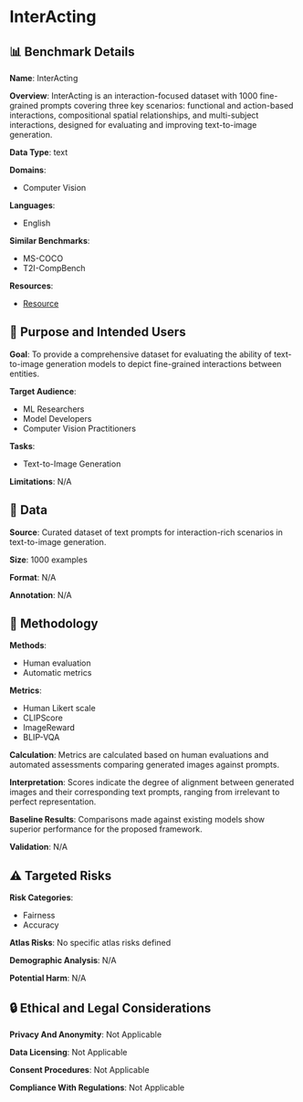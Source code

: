 # InterActing

## 📊 Benchmark Details

**Name**: InterActing

**Overview**: InterActing is an interaction-focused dataset with 1000 fine-grained prompts covering three key scenarios: functional and action-based interactions, compositional spatial relationships, and multi-subject interactions, designed for evaluating and improving text-to-image generation.

**Data Type**: text

**Domains**:
- Computer Vision

**Languages**:
- English

**Similar Benchmarks**:
- MS-COCO
- T2I-CompBench

**Resources**:
- [Resource](https://concepts-ai.com/p/detailscribe/)

## 🎯 Purpose and Intended Users

**Goal**: To provide a comprehensive dataset for evaluating the ability of text-to-image generation models to depict fine-grained interactions between entities.

**Target Audience**:
- ML Researchers
- Model Developers
- Computer Vision Practitioners

**Tasks**:
- Text-to-Image Generation

**Limitations**: N/A

## 💾 Data

**Source**: Curated dataset of text prompts for interaction-rich scenarios in text-to-image generation.

**Size**: 1000 examples

**Format**: N/A

**Annotation**: N/A

## 🔬 Methodology

**Methods**:
- Human evaluation
- Automatic metrics

**Metrics**:
- Human Likert scale
- CLIPScore
- ImageReward
- BLIP-VQA

**Calculation**: Metrics are calculated based on human evaluations and automated assessments comparing generated images against prompts.

**Interpretation**: Scores indicate the degree of alignment between generated images and their corresponding text prompts, ranging from irrelevant to perfect representation.

**Baseline Results**: Comparisons made against existing models show superior performance for the proposed framework.

**Validation**: N/A

## ⚠️ Targeted Risks

**Risk Categories**:
- Fairness
- Accuracy

**Atlas Risks**:
No specific atlas risks defined

**Demographic Analysis**: N/A

**Potential Harm**: N/A

## 🔒 Ethical and Legal Considerations

**Privacy And Anonymity**: Not Applicable

**Data Licensing**: Not Applicable

**Consent Procedures**: Not Applicable

**Compliance With Regulations**: Not Applicable
